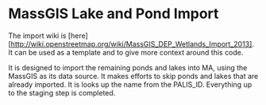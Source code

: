 MassGIS Lake and Pond Import
=======================

The import wiki is [here][http://wiki.openstreetmap.org/wiki/MassGIS_DEP_Wetlands_Import_2013]. It can be used as a template and to give more context around this code.

It is designed to import the remaining ponds and lakes into MA, using the MassGIS as its data source. It makes efforts to skip ponds and lakes that are already imported. It is looks up the name from the PALIS_ID. Everything up to the staging step is completed.

